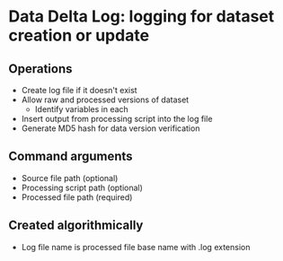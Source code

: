 # Data Delta Log: logging for dataset creation or update

## Operations

  - Create log file if it doesn't exist
  - Allow raw and processed versions of dataset
      + Identify variables in each
  - Insert output from processing script into the log file
  - Generate MD5 hash for data version verification

## Command arguments

  - Source file path (optional)
  - Processing script path (optional)
  - Processed file path (required)

## Created algorithmically

  - Log file name is processed file base name with .log extension
